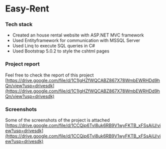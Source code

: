 # Easy-Rent
### Tech stack
+ Created an house rental website with ASP.NET MVC framework 
+ Used Entityframework for communication with MSSQL Server
+ Used Linq to execute SQL queries in C#
+ Used Bootstrap 5.0.2 to style the cshtml pages


### Project report
Feel free to check the report of this project
[https://drive.google.com/file/d/1C1IgHZfWQCABZ867X78WmbEWRHDd9hQn/view?usp=drivesdk](https://drive.google.com/file/d/1C1IgHZfWQCABZ867X78WmbEWRHDd9hQn/view?usp=drivesdk)
### Screenshots
Some of the screenshots of the project is attached 
[https://drive.google.com/file/d/1CCQip6Tvl8uk6RB9V1wyFKTB_xFSsAiU/view?usp=drivesdk](https://drive.google.com/file/d/1CCQip6Tvl8uk6RB9V1wyFKTB_xFSsAiU/view?usp=drivesdk)
